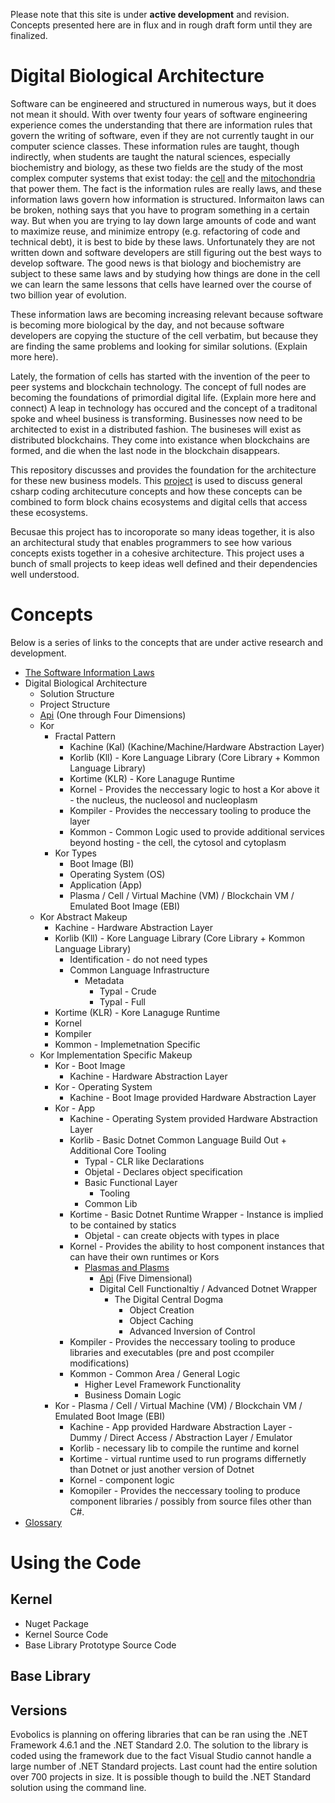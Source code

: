Please note that this site is under **active development** and revision.  Concepts presented here are in flux and in rough draft form until they are finalized.  

# Digital Biological Architecture

Software can be engineered and structured in numerous ways, but it does not mean it should.  With over twenty four years of software engineering experience comes the understanding that there are information rules that govern the writing of software, even if they are not currently taught in our computer science classes.  These information rules are taught, though indirectly, when students are taught the natural sciences, especially biochemistry and biology, as these two fields are the study of the most complex computer systems that exist today: the [cell](https://www.youtube.com/watch?v=wJyUtbn0O5Y) and the [mitochondria](https://www.youtube.com/watch?v=RrS2uROUjK4) that power them.  The fact is the information rules are really laws, and these information laws govern how information is structured.  Informaiton laws can be broken, nothing says that you have to program something in a certain way.   But when you are trying to lay down large amounts of code and want to maximize reuse, and minimize entropy (e.g. refactoring of code and technical debt), it is best to bide by these laws.  Unfortunately they are not written down and software developers are still figuring out the best ways to develop software.  The good news is that biology and biochemistry are subject to these same laws and by studying how things are done in the cell we can learn the same lessons that cells have learned over the course of two billion year of evolution.  

These information laws are becoming increasing relevant because software is becoming more biological by the day, and not because software developers are copying the stucture of the cell verbatim, but because they are finding the same problems and looking for similar solutions.  (Explain more here).  

Lately, the formation of cells has started with the invention of the peer to peer systems and blockchain technology.  The concept of full nodes are becoming the foundations of primordial digital life.  (Explain more here and connect) A leap in technology has occured and the concept of a traditonal spoke and wheel business is transforming.  Businesses now need to be architected to exist in a distributed fashion.  The busineses will exist as distributed blockchains.  They come into existance when blockchains are formed, and die when the last node in the blockchain disappears.  

This repository discusses and provides the foundation for the architecture for these new business models.  This [project](https://github.com/E01D/Architecture/wiki) is used to discuss general csharp coding architecuture concepts and how these concepts can be combined to form block chains ecosystems and digital cells that access these ecosystems. 

Becusae this project has to incoroporate so many ideas together, it is also an architectural study that enables programmers to see how various concepts exists together in a cohesive architecture.  This project uses a bunch of small projects to keep ideas well defined and their dependencies well understood.

# Concepts

Below is a series of links to the concepts that are under active research and development.  

* [The Software Information Laws](https://github.com/E01D/Digital-Biological-Architecture/wiki/Information-Rules)
* Digital Biological Architecture
  * Solution Structure
  * Project Structure
  * [Api]() (One through Four Dimensions)
  * Kor
    * Fractal Pattern
      * Kachine (Kal) (Kachine/Machine/Hardware Abstraction Layer)
      * Korlib (Kll) - Kore Language Library (Core Library + Kommon Language Library)
      * Kortime (KLR) - Kore Lanaguge Runtime
      * Kornel - Provides the neccessary logic to host a Kor above it - the nucleus, the nucleosol and nucleoplasm
      * Kompiler - Provides the neccessary tooling to produce the layer
      * Kommon - Common Logic used to provide additional services beyond hosting - the cell, the cytosol and cytoplasm
    * Kor Types
      * Boot Image (BI)
      * Operating System (OS)
      * Application (App)
      * Plasma / Cell / Virtual Machine (VM) / Blockchain VM / Emulated Boot Image (EBI)
  * Kor Abstract Makeup
    * Kachine - Hardware Abstraction Layer
    * Korlib (Kll) - Kore Language Library (Core Library + Kommon Language Library)
      * Identification - do not need types    
      * Common Language Infrastructure
        * Metadata
          * Typal - Crude
          * Typal - Full
    * Kortime (KLR) - Kore Lanaguge Runtime
    * Kornel
    * Kompiler
    * Kommon - Implemetnation Specific 
  * Kor Implementation Specific Makeup
    * Kor - Boot Image
      * Kachine - Hardware Abstraction Layer
    * Kor - Operating System
      * Kachine - Boot Image provided Hardware Abstraction Layer
    * Kor - App
      * Kachine - Operating System provided Hardware Abstraction Layer
      * Korlib  - Basic Dotnet Common Language Build Out + Additional Core Tooling
        * Typal - CLR like Declarations
        * Objetal - Declares object specification
        * Basic Functional Layer
           * Tooling
        * Common Lib
      * Kortime - Basic Dotnet Runtime Wrapper - Instance is implied to be contained by statics 
        * Objetal - can create objects with types in place
      * Kornel - Provides the ability to host component instances that can have their own runtimes or Kors
         * [Plasmas and Plasms](https://github.com/E01D/Digital-Biological-Architecture/wiki/Kernel)
           * [Api]() (Five Dimensional)
           * Digital Cell Functionaltiy / Advanced Dotnet Wrapper
             * The Digital Central Dogma
               * Object Creation
               * Object Caching
               * Advanced Inversion of Control
      * Kompiler - Provides the neccessary tooling to produce libraries and executables (pre and post ccompiler modifications)
      * Kommon - Common Area / General Logic
        * Higher Level Framework Functionality
        * Business Domain Logic
    * Kor - Plasma / Cell / Virtual Machine (VM) / Blockchain VM / Emulated Boot Image (EBI)
      * Kachine - App provided Hardware Abstraction Layer - Dummy / Direct Access / Abstraction Layer / Emulator
      * Korlib - necessary lib to compile the runtime and kornel
      * Kortime - virtual runtime used to run programs differnetly than Dotnet or just another version of Dotnet
      * Kornel - component logic
      * Komopiler -  Provides the neccessary tooling to produce component libraries / possibly from source files other than C#.
* [Glossary](https://github.com/E01D/Digital-Biological-Architecture/wiki/Glossary)

# Using the Code

## Kernel

* Nuget Package
* Kernel Source Code
* Base Library Prototype Source Code

## Base Library

## Versions
Evobolics is planning on offering libraries that can be ran using the .NET Framework 4.6.1 and the .NET Standard 2.0.  The solution to the library is coded using the framework due to the fact Visual Studio cannot handle a large number of .NET Standard projects.  Last count had the entire solution over 700 projects in size.  It is possible though to build the .NET Standard solution using the command line.





